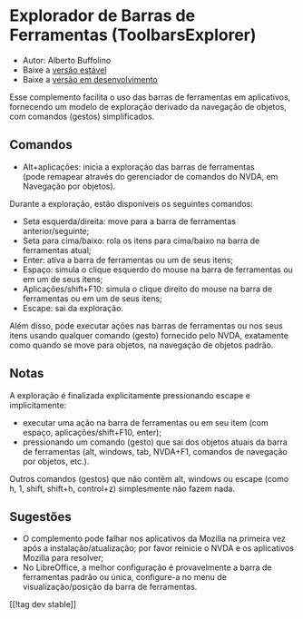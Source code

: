 # Explorador de Barras de Ferramentas (ToolbarsExplorer) #

* Autor: Alberto Buffolino
* Baixe a [versão estável][1]
* Baixe a [versão em desenvolvimento][2]

Esse complemento facilita o uso das barras de ferramentas em aplicativos,
fornecendo um modelo de exploração derivado da navegação de objetos, com
comandos (gestos) simplificados.

## Comandos

* Alt+aplicações: inicia a exploração das barras de ferramentas<br/>
(pode remapear através do gerenciador de comandos do NVDA, em Navegação por objetos).

Durante a exploração, estão disponíveis os seguintes comandos:

* Seta esquerda/direita: move para a barra de ferramentas anterior/seguinte;
* Seta para cima/baixo: rola os itens para cima/baixo na barra de
  ferramentas atual;
* Enter: ativa a barra de ferramentas ou um de seus itens;
* Espaço: simula o clique esquerdo do mouse na barra de ferramentas ou em um
  de seus itens;
* Aplicações/shift+F10: simula o clique direito do mouse na barra de
  ferramentas ou em um de seus itens;
* Escape: sai da exploração.

Além disso, pode executar ações nas barras de ferramentas ou nos seus itens
usando qualquer comando (gesto) fornecido pelo NVDA, exatamente como quando
se move para objetos, na navegação de objetos padrão.

## Notas

A exploração é finalizada explicitamente pressionando escape e
implicitamente:

* executar uma ação na barra de ferramentas ou em seu item (com espaço,
  aplicações/shift+F10, enter);
* pressionando um comando (gesto) que sai dos objetos atuais da barra de
  ferramentas (alt, windows, tab, NVDA+F1, comandos de navegação por
  objetos, etc.).

Outros comandos (gestos) que não contêm alt, windows ou escape (como h, 1,
shift, shift+h, control+z) simplesmente não fazem nada.

## Sugestões

* O complemento pode falhar nos aplicativos da Mozilla na primeira vez após
  a instalação/atualização; por favor reinicie o NVDA e os aplicativos
  Mozilla para resolver;
* No LibreOffice, a melhor configuração é provavelmente a barra de
  ferramentas padrão ou única, configure-a no menu de visualização/posição
  da barra de ferramentas.


[[!tag dev stable]]

[1]: https://addons.nvda-project.org/files/get.php?file=tbx

[2]: https://addons.nvda-project.org/files/get.php?file=tbx-dev
